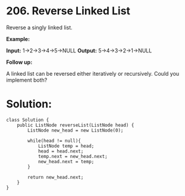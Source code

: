 # 206. Reverse Linked List
Reverse a singly linked list.

**Example:**

**Input:** 1->2->3->4->5->NULL
**Output:** 5->4->3->2->1->NULL

**Follow up:**

A linked list can be reversed either iteratively or recursively. Could you implement both?

# Solution:
```
class Solution {
    public ListNode reverseList(ListNode head) {
        ListNode new_head = new ListNode(0);
        
        while(head != null){
            ListNode temp = head;
            head = head.next;
            temp.next = new_head.next;
            new_head.next = temp;
        }
        
        return new_head.next;
    }
}
```